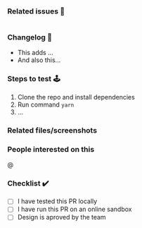 ### Related issues 🔗
#

### Changelog 📜

- This adds ...
- And also this...

### Steps to test 🕹

1. Clone the repo and install dependencies
2. Run command ```yarn```
3. ...


### Related files/screenshots

### People interested on this
@

### Checklist ✔️
- [ ] I have tested this PR locally
- [ ] I have run this PR on an online sandbox
- [ ] Design is aproved by the team
